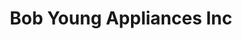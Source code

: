---
title: "Bob Young Appliances Inc"
url: /wilkesboro/bob-young-appliances-inc/
shop: appliance
---
